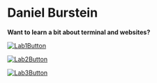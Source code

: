 
# Daniel Burstein


**Want to learn a bit about terminal and websites?**

[![Lab1Button]][Lab1]

[![Lab2Button]][Lab2]

[![Lab3Button]][Lab3]

<!---------------------------------------------------------------------------->

[Lab1Button]: https://img.shields.io/badge/Click%20this%20to%20get%20to%20Lab%201-green
[Lab2Button]: https://img.shields.io/badge/Click%20this%20to%20get%20to%20Lab%202-green
[Lab3Button]: https://img.shields.io/badge/Click%20this%20to%20get%20to%20Lab%203-green




[Lab1]: lab1.html
[Lab2]: lab2.html
[Lab3]: lab3.html
